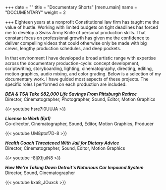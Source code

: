 +++
date = ""
title = "Documentary Shorts"
[menu.main]
name = "DOCUMENTARY"
weight = 2

+++
Eighteen years at a nonprofit Constitutional law firm has taught me the value of hustle. Working with limited budgets on tight deadlines has forced me to develop a Swiss Army Knife of personal production skills. That constant focus on professional growth has given me the confidence to deliver compelling videos that could otherwise only be made with big crews, lengthy production schedules, and deep pockets.

In that environment I have developed a broad artistic range with expertise across the documentary production-cycle: concept development, scriptwriting, storyboarding, lighting, cinematography, directing, editing, motion graphics, audio mixing, and color grading. Below is a selection of my documentary work. I have guided most aspects of these projects. The specific roles I performed on each production are included.
&nbsp;

**_DEA & TSA Take $82,000 Life Savings From Pittsburgh Retiree_**  
Director, Cinematographer, Photographer, Sound, Editor, Motion Graphics

{{< youtube hsre7I0UUJA >}}
&nbsp;

**_License to Work (Ep1)_**  
Co-director, Cinematographer, Sound, Editor, Motion Graphics, Producer

{{< youtube UM8ptxf7D-8 >}}
&nbsp;

**_Health Coach Threatened With Jail for Dietary Advice_**  
Director, Cinematographer, Sound, Editor, Motion Graphics

{{< youtube -8IjXfjuiN8 >}}
&nbsp;

**_How We're Taking Down Detroit's Notorious Car Impound System_**  
Director, Sound, Cinematographer

{{< youtube kxa8_JOuxck >}}
&nbsp;